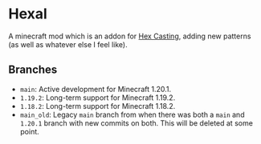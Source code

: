 # Hexal

A minecraft mod which is an addon for [Hex Casting](https://github.com/gamma-delta/HexMod/), adding new patterns (as well as whatever else I feel like).

## Branches

* `main`: Active development for Minecraft 1.20.1.
* `1.19.2`: Long-term support for Minecraft 1.19.2.
* `1.18.2`: Long-term support for Minecraft 1.18.2.
* `main_old`: Legacy `main` branch from when there was both a `main` and `1.20.1` branch with new commits on both. This will be deleted at some point.
